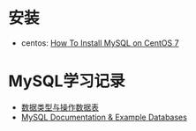 # 安装
- centos: [How To Install MySQL on CentOS 7](https://www.digitalocean.com/community/tutorials/how-to-install-mysql-on-centos-7)
 
 # MySQL学习记录
- [数据类型与操作数据表](https://segmentfault.com/a/1190000010454836)
- [MySQL Documentation & Example Databases](https://dev.mysql.com/doc/index-other.html)
